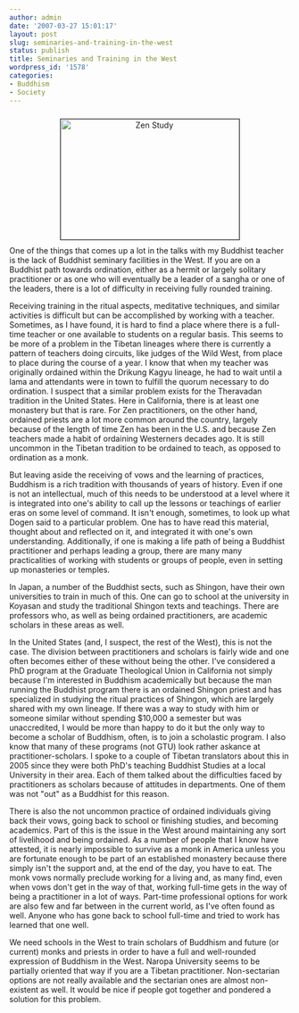 ```yaml
---
author: admin
date: '2007-03-27 15:01:17'
layout: post
slug: seminaries-and-training-in-the-west
status: publish
title: Seminaries and Training in the West
wordpress_id: '1578'
categories:
- Buddhism
- Society
---
```

<div align="center"><img src="http://www.arcanology.com/images/zen-study.jpg" title="Zen Study" alt="Zen Study" border="1" height="216" hspace="2" vspace="10" width="320" /></div>One of the things that comes up a lot in the talks with my Buddhist teacher is the lack of Buddhist seminary facilities in the West. If you are on a Buddhist path towards ordination, either as a hermit or largely solitary practitioner or as one who will eventually be a leader of a sangha or one of the leaders, there is a lot of difficulty in receiving fully rounded training.

Receiving training in the ritual aspects, meditative techniques, and similar activities is difficult but can be accomplished by working with a teacher. Sometimes, as I have found, it is hard to find a place where there is a full-time teacher or one available to students on a regular basis. This seems to be more of a problem in the Tibetan lineages where there is currently a pattern of teachers doing circuits, like judges of the Wild West, from place to place during the course of a year. I know that when my teacher was originally ordained within the Drikung Kagyu lineage, he had to wait until a lama and attendants were in town to fulfill the quorum necessary to do ordination. I suspect that a similar problem exists for the Theravadan tradition in the United States. Here in California, there is at least one monastery but that is rare. For Zen practitioners, on the other hand, ordained priests are a lot more common around the country, largely because of the length of time Zen has been in the U.S. and because Zen teachers made a habit of ordaining Westerners decades ago. It is still uncommon in the Tibetan tradition to be ordained to teach, as opposed to ordination as a monk.

But leaving aside the receiving of vows and the learning of practices, Buddhism is a rich tradition with thousands of years of history. Even if one is not an intellectual, much of this needs to be understood at a level where it is integrated into one's ability to call up the lessons or teachings of earlier eras on some level of command. It isn't enough, sometimes, to look up what Dogen said to a particular problem. One has to have read this material, thought about and reflected on it, and integrated it with one's own understanding. Additionally, if one is making a life path of being a Buddhist practitioner and perhaps leading a group, there are many many practicalities of working with students or groups of people, even in setting up monasteries or temples.

In Japan, a number of the Buddhist sects, such as Shingon, have their own universities to train in much of this. One can go to school at the university in Koyasan and study the traditional Shingon texts and teachings. There are professors who, as well as being ordained practitioners, are academic scholars in these areas as well.

In the United States (and, I suspect, the rest of the West), this is not the case. The division between practitioners and scholars is fairly wide and one often becomes either of these without being the other. I've considered a PhD program at the Graduate Theological Union in California not simply because I'm interested in Buddhism academically but because the man running the Buddhist program there is an ordained Shingon priest and has specialized in studying the ritual practices of Shingon, which are largely shared with my own lineage. If there was a way to study with him or someone similar without spending $10,000 a semester but was unaccredited, I would be more than happy to do it but the only way to become a scholar of Buddhism, often, is to join a scholastic program. I also know that many of these programs (not GTU) look rather askance at practitioner-scholars. I spoke to a couple of Tibetan translators about this in 2005 since they were both PhD's teaching Buddhist Studies at a local University in their area. Each of them talked about the difficulties faced by practitioners as scholars because of attitudes in departments. One of them was not "out" as a Buddhist for this reason.

There is also the not uncommon practice of ordained individuals giving back their vows, going back to school or finishing studies, and becoming academics. Part of this is the issue in the West around maintaining any sort of livelihood and being ordained. As a number of people that I know have attested, it is nearly impossible to survive as a monk in America unless you are fortunate enough to be part of an established monastery because there simply isn't the support and, at the end of the day, you have to eat. The monk vows normally preclude working for a living and, as many find, even when vows don't get in the way of that, working full-time gets in the way of being a practitioner in a lot of ways. Part-time professional options for work are also few and far between in the current world, as I've often found as well. Anyone who has gone back to school full-time and tried to work has learned that one well.

We need schools in the West to train scholars of Buddhism and future (or current) monks and priests in order to have a full and well-rounded expression of Buddhism in the West. Naropa University seems to be partially oriented that way if you are a Tibetan practitioner. Non-sectarian options are not really available and the sectarian ones are almost non-existent as well. It would be nice if people got together and pondered a solution for this problem.
